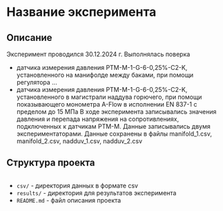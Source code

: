 # Название эксперимента

## Описание
Эксперимент проводился 30.12.2024 г. Выполнялась поверка
- датчика измерения давления РТМ-M-1-G-6-0,25%-C2-K, установленного на манифолде между баками, при помощи регулятора ... 
- датчика измерения давления РТМ-M-1-G-6-0,25%-C2-K, установленного в магистрали наддува горючего, при помощи показывающего монометра A-Flow в исполнении EN 837-1 с пределом до 15 МПа 
В ходе эксперимента записывались значения давления и перепада напряжения на сопротивлениях, подключенных к датчикам РТМ-M. Данные записывались двумя экспериментаторами. Данные сохранены в файлы manifold_1.csv, manifold_2.csv, nadduv_1.csv, nadduv_2.csv
## Структура проекта
```
```
- `csv/` - директория данных в формате csv
- `results/` - директория для результатов эксперимента
- `README.md` - файл описания проекта
```
```